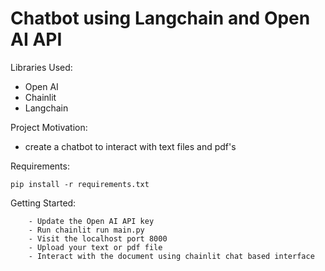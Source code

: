 # Chatbot using Langchain and Open AI API
Libraries Used:

- Open AI
- Chainlit
- Langchain

Project Motivation:

- create a chatbot to interact with text files and pdf's

Requirements:

```pip install -r requirements.txt```

Getting Started:

``` - Install requirements.txt
    - Update the Open AI API key
    - Run chainlit run main.py
    - Visit the localhost port 8000
    - Upload your text or pdf file
    - Interact with the document using chainlit chat based interface
```


